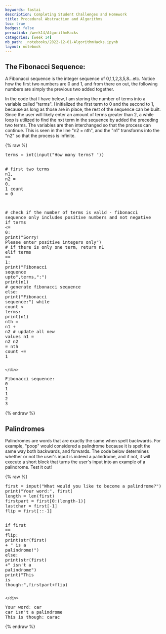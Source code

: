 ```yaml
---
keywords: fastai
description: Completing Student Challenges and Homework
title: Procedural Abstraction and Algorithms
toc: true
badges: false
permalink: /week14/AlgorithmHacks
categories: [week 14]
nb_path: _notebooks/2022-12-01-AlgorithmHacks.ipynb
layout: notebook
---
```


<!--
#################################################
### THIS FILE WAS AUTOGENERATED! DO NOT EDIT! ###
#################################################
# file to edit: _notebooks/2022-12-01-AlgorithmHacks.ipynb
-->

<div class="container" id="notebook-container">
        
<div class="cell border-box-sizing text_cell rendered"><div class="inner_cell">
<div class="text_cell_render border-box-sizing rendered_html">
<h2 id="The-Fibonacci-Sequence:">The Fibonacci Sequence:<a class="anchor-link" href="#The-Fibonacci-Sequence:"> </a></h2><p>A Fibonacci sequence is the integer sequence of 0,1,1,2,3,5,8...etc. Notice how the first two numbers are 0 and 1, and from there on out, the following numbers are simply the previous two added together.</p>
<p>In the code that I have below, I am storing the number of terms into a variable called "terms". I initialized the first term to 0 and the second to 1, because as long as those are in place, the rest of the sequence can be built. Since the user will likely enter an amount of terms greater than 2, a while loop is utilized to find the nxt term in the sequence by added the preceding two terms. The variables are then interchanged so that the process can continue. This is seen in the line "n2 = nth", and the "n1" transforms into the "n2" so that the process is infinite.</p>

</div>
</div>
</div>
    {% raw %}
    
<div class="cell border-box-sizing code_cell rendered">
<div class="input">

<div class="inner_cell">
    <div class="input_area">
<div class=" highlight hl-ipython3"><pre><span></span><span class="n">terms</span> <span class="o">=</span> <span class="nb">int</span><span class="p">(</span><span class="nb">input</span><span class="p">(</span><span class="s2">&quot;How many terms? &quot;</span><span class="p">))</span>

<span class="c1"># first two terms</span>
<span class="n">n1</span><span class="p">,</span> <span class="n">n2</span> <span class="o">=</span> <span class="mi">0</span><span class="p">,</span> <span class="mi">1</span>
<span class="n">count</span> <span class="o">=</span> <span class="mi">0</span>

<span class="c1"># check if the number of terms is valid - fibonacci sequence only includes positive numbers and not negative</span>
<span class="k">if</span> <span class="n">terms</span> <span class="o">&lt;=</span> <span class="mi">0</span><span class="p">:</span>
   <span class="nb">print</span><span class="p">(</span><span class="s2">&quot;Sorry! Please enter positive integers only&quot;</span><span class="p">)</span>
<span class="c1"># if there is only one term, return n1</span>
<span class="k">elif</span> <span class="n">terms</span> <span class="o">==</span> <span class="mi">1</span><span class="p">:</span>
   <span class="nb">print</span><span class="p">(</span><span class="s2">&quot;Fibonacci sequence upto&quot;</span><span class="p">,</span><span class="n">terms</span><span class="p">,</span><span class="s2">&quot;:&quot;</span><span class="p">)</span>
   <span class="nb">print</span><span class="p">(</span><span class="n">n1</span><span class="p">)</span>
<span class="c1"># generate fibonacci sequence</span>
<span class="k">else</span><span class="p">:</span>
   <span class="nb">print</span><span class="p">(</span><span class="s2">&quot;Fibonacci sequence:&quot;</span><span class="p">)</span>
   <span class="k">while</span> <span class="n">count</span> <span class="o">&lt;</span> <span class="n">terms</span><span class="p">:</span>
       <span class="nb">print</span><span class="p">(</span><span class="n">n1</span><span class="p">)</span>
       <span class="n">nth</span> <span class="o">=</span> <span class="n">n1</span> <span class="o">+</span> <span class="n">n2</span>
       <span class="c1"># update all new values</span>
       <span class="n">n1</span> <span class="o">=</span> <span class="n">n2</span>
       <span class="n">n2</span> <span class="o">=</span> <span class="n">nth</span>
       <span class="n">count</span> <span class="o">+=</span> <span class="mi">1</span>
</pre></div>

    </div>
</div>
</div>

<div class="output_wrapper">
<div class="output">

<div class="output_area">

<div class="output_subarea output_stream output_stdout output_text">
<pre>Fibonacci sequence:
0
1
1
2
3
</pre>
</div>
</div>

</div>
</div>

</div>
    {% endraw %}

<div class="cell border-box-sizing text_cell rendered"><div class="inner_cell">
<div class="text_cell_render border-box-sizing rendered_html">
<h2 id="Palindromes">Palindromes<a class="anchor-link" href="#Palindromes"> </a></h2><p>Palindromes are words that are exactly the same when spelt backwards. For example, "poop" would considered a palindrome because it is spelt the same way both backwards, and forwards. The code below determines whether or not the user's input is indeed a palindrome, and if not, it will execute a short block that turns the user's input into an example of a palindrome. Test it out!</p>

</div>
</div>
</div>
    {% raw %}
    
<div class="cell border-box-sizing code_cell rendered">
<div class="input">

<div class="inner_cell">
    <div class="input_area">
<div class=" highlight hl-ipython3"><pre><span></span><span class="n">first</span> <span class="o">=</span> <span class="nb">input</span><span class="p">(</span><span class="s2">&quot;What would you like to become a palindrome?&quot;</span><span class="p">)</span>
<span class="nb">print</span><span class="p">(</span><span class="s2">&quot;Your word:&quot;</span><span class="p">,</span> <span class="n">first</span><span class="p">)</span>
<span class="n">length</span> <span class="o">=</span> <span class="nb">len</span><span class="p">(</span><span class="n">first</span><span class="p">)</span>
<span class="n">firstpart</span> <span class="o">=</span> <span class="n">first</span><span class="p">[</span><span class="mi">0</span><span class="p">:(</span><span class="n">length</span><span class="o">-</span><span class="mi">1</span><span class="p">)]</span>
<span class="n">lastchar</span> <span class="o">=</span> <span class="n">first</span><span class="p">[</span><span class="o">-</span><span class="mi">1</span><span class="p">]</span>
<span class="n">flip</span> <span class="o">=</span> <span class="n">first</span><span class="p">[::</span><span class="o">-</span><span class="mi">1</span><span class="p">]</span>

<span class="k">if</span> <span class="n">first</span> <span class="o">==</span> <span class="n">flip</span><span class="p">:</span>
    <span class="nb">print</span><span class="p">(</span><span class="nb">str</span><span class="p">(</span><span class="n">first</span><span class="p">)</span> <span class="o">+</span> <span class="s2">&quot; is a palindrome!&quot;</span><span class="p">)</span>
<span class="k">else</span><span class="p">:</span>
    <span class="nb">print</span><span class="p">(</span><span class="nb">str</span><span class="p">(</span><span class="n">first</span><span class="p">)</span> <span class="o">+</span><span class="s2">&quot; isn&#39;t a palindrome&quot;</span><span class="p">)</span>
    <span class="nb">print</span><span class="p">(</span><span class="s2">&quot;This is though:&quot;</span><span class="p">,</span><span class="n">firstpart</span><span class="o">+</span><span class="n">flip</span><span class="p">)</span>
</pre></div>

    </div>
</div>
</div>

<div class="output_wrapper">
<div class="output">

<div class="output_area">

<div class="output_subarea output_stream output_stdout output_text">
<pre>Your word: car
car isn&#39;t a palindrome
This is though: carac
</pre>
</div>
</div>

</div>
</div>

</div>
    {% endraw %}

</div>
 

